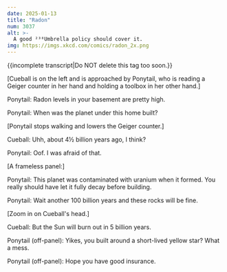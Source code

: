 ```yaml
---
date: 2025-01-13
title: "Radon"
num: 3037
alt: >-
  A good ²³⁸Umbrella policy should cover it.
img: https://imgs.xkcd.com/comics/radon_2x.png
---
```

{{incomplete transcript|Do NOT delete this tag too soon.}}

[Cueball is on the left and is approached by Ponytail, who is reading a Geiger counter in her hand and holding a toolbox in her other hand.]

Ponytail: Radon levels in your basement are pretty high.

Ponytail: When was the planet under this home built?

[Ponytail stops walking and lowers the Geiger counter.]

Cueball: Uhh, about 4½ billion years ago, I think?

Ponytail: Oof. I was afraid of that.

[A frameless panel:]

Ponytail: This planet was contaminated with uranium when it formed. You really should have let it fully decay before building.

Ponytail: Wait another 100 billion years and these rocks will be fine.

[Zoom in on Cueball's head.]

Cueball: But the Sun will burn out in 5 billion years.

Ponytail (off-panel): Yikes, you built around a short-lived yellow star? What a mess.

Ponytail (off-panel): Hope you have good insurance.